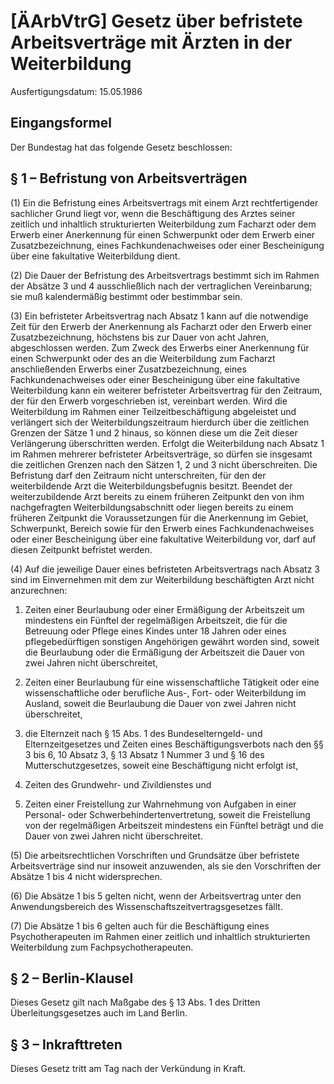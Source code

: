 # [ÄArbVtrG] Gesetz über befristete Arbeitsverträge mit Ärzten in der Weiterbildung

Ausfertigungsdatum: 15.05.1986

 

## Eingangsformel

Der Bundestag hat das folgende Gesetz beschlossen:


## § 1 – Befristung von Arbeitsverträgen

(1) Ein die Befristung eines Arbeitsvertrags mit einem Arzt rechtfertigender sachlicher Grund liegt vor, wenn die Beschäftigung des Arztes seiner zeitlich und inhaltlich strukturierten Weiterbildung zum Facharzt oder dem Erwerb einer Anerkennung für einen Schwerpunkt oder dem Erwerb einer Zusatzbezeichnung, eines Fachkundenachweises oder einer Bescheinigung über eine fakultative Weiterbildung dient.

(2) Die Dauer der Befristung des Arbeitsvertrags bestimmt sich im Rahmen der Absätze 3 und 4 ausschließlich nach der vertraglichen Vereinbarung; sie muß kalendermäßig bestimmt oder bestimmbar sein.

(3) Ein befristeter Arbeitsvertrag nach Absatz 1 kann auf die notwendige Zeit für den Erwerb der Anerkennung als Facharzt oder den Erwerb einer Zusatzbezeichnung, höchstens bis zur Dauer von acht Jahren, abgeschlossen werden. Zum Zweck des Erwerbs einer Anerkennung für einen Schwerpunkt oder des an die Weiterbildung zum Facharzt anschließenden Erwerbs einer Zusatzbezeichnung, eines Fachkundenachweises oder einer Bescheinigung über eine fakultative Weiterbildung kann ein weiterer befristeter Arbeitsvertrag für den Zeitraum, der für den Erwerb vorgeschrieben ist, vereinbart werden. Wird die Weiterbildung im Rahmen einer Teilzeitbeschäftigung abgeleistet und verlängert sich der Weiterbildungszeitraum hierdurch über die zeitlichen Grenzen der Sätze 1 und 2 hinaus, so können diese um die Zeit dieser Verlängerung überschritten werden. Erfolgt die Weiterbildung nach Absatz 1 im Rahmen mehrerer befristeter Arbeitsverträge, so dürfen sie insgesamt die zeitlichen Grenzen nach den Sätzen 1, 2 und 3 nicht überschreiten. Die Befristung darf den Zeitraum nicht unterschreiten, für den der weiterbildende Arzt die Weiterbildungsbefugnis besitzt. Beendet der weiterzubildende Arzt bereits zu einem früheren Zeitpunkt den von ihm nachgefragten Weiterbildungsabschnitt oder liegen bereits zu einem früheren Zeitpunkt die Voraussetzungen für die Anerkennung im Gebiet, Schwerpunkt, Bereich sowie für den Erwerb eines Fachkundenachweises oder einer Bescheinigung über eine fakultative Weiterbildung vor, darf auf diesen Zeitpunkt befristet werden.

(4) Auf die jeweilige Dauer eines befristeten Arbeitsvertrags nach Absatz 3 sind im Einvernehmen mit dem zur Weiterbildung beschäftigten Arzt nicht anzurechnen:

1. Zeiten einer Beurlaubung oder einer Ermäßigung der Arbeitszeit um mindestens ein Fünftel der regelmäßigen Arbeitszeit, die für die Betreuung oder Pflege eines Kindes unter 18 Jahren oder eines pflegebedürftigen sonstigen Angehörigen gewährt worden sind, soweit die Beurlaubung oder die Ermäßigung der Arbeitszeit die Dauer von zwei Jahren nicht überschreitet,

2. Zeiten einer Beurlaubung für eine wissenschaftliche Tätigkeit oder eine wissenschaftliche oder berufliche Aus-, Fort- oder Weiterbildung im Ausland, soweit die Beurlaubung die Dauer von zwei Jahren nicht überschreitet,

3. die Elternzeit nach § 15 Abs. 1 des Bundeselterngeld- und Elternzeitgesetzes und Zeiten eines Beschäftigungsverbots nach den §§ 3 bis 6, 10 Absatz 3, § 13 Absatz 1 Nummer 3 und § 16 des Mutterschutzgesetzes, soweit eine Beschäftigung nicht erfolgt ist,

4. Zeiten des Grundwehr- und Zivildienstes und

5. Zeiten einer Freistellung zur Wahrnehmung von Aufgaben in einer Personal- oder Schwerbehindertenvertretung, soweit die Freistellung von der regelmäßigen Arbeitszeit mindestens ein Fünftel beträgt und die Dauer von zwei Jahren nicht überschreitet.

(5) Die arbeitsrechtlichen Vorschriften und Grundsätze über befristete Arbeitsverträge sind nur insoweit anzuwenden, als sie den Vorschriften der Absätze 1 bis 4 nicht widersprechen.

(6) Die Absätze 1 bis 5 gelten nicht, wenn der Arbeitsvertrag unter den Anwendungsbereich des Wissenschaftszeitvertragsgesetzes fällt.

(7) Die Absätze 1 bis 6 gelten auch für die Beschäftigung eines Psychotherapeuten im Rahmen einer zeitlich und inhaltlich strukturierten Weiterbildung zum Fachpsychotherapeuten.


## § 2 – Berlin-Klausel

Dieses Gesetz gilt nach Maßgabe des § 13 Abs. 1 des Dritten Überleitungsgesetzes auch im Land Berlin.


## § 3 – Inkrafttreten

Dieses Gesetz tritt am Tag nach der Verkündung in Kraft.
